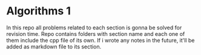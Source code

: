 # Algorithms 1
In this repo all problems related to each section is gonna be solved for revision time.
Repo contains folders with section name and each one of them include the cpp file of its own.
If i wrote any notes in the future, it'll be added as markdown file to its section.
